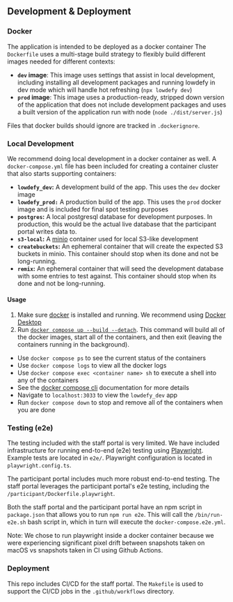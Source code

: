 ## Development & Deployment

### Docker

The application is intended to be deployed as a docker container The `Dockerfile` uses a multi-stage build strategy to flexibly build different images needed for different contexts:

- **`dev` image**: This image uses settings that assist in local development, including installing all development packages and running lowdefy in dev mode which will handle hot refreshing (`npx lowdefy dev`)
- **`prod` image**: This image uses a production-ready, stripped down version of the application that does not include development packages and uses a built version of the application run with node (`node ./dist/server.js`)

Files that docker builds should ignore are tracked in `.dockerignore`.

### Local Development

We recommend doing local development in a docker container as well. A `docker-compose.yml` file has been included for creating a container cluster that also starts supporting containers:

- **`lowdefy_dev`:** A development build of the app. This uses the `dev` docker image
- **`lowdefy_prod:`** A production build of the app. This uses the `prod` docker image and is included for final spot testing purposes
- **`postgres`:** A local postgresql database for development purposes. In production, this would be the actual live database that the participant portal writes data to.
- **`s3-local`:** A [minio](https://min.io) container used for local S3-like development
- **`createbuckets`:** An ephemeral container that will create the expected S3 buckets in minio. This container should stop when its done and not be long-running.
- **`remix`:** An ephemeral container that will seed the development database with some entries to test against. This container should stop when its done and not be long-running.

#### Usage

1. Make sure [docker](https://www.docker.com) is installed and running. We recommend using [Docker Desktop](https://www.docker.com/products/docker-desktop)
2. Run [`docker compose up --build --detach`](https://docs.docker.com/engine/reference/commandline/compose_up/). This command will build all of the docker images, start all of the containers, and then exit (leaving the containers running in the background).
  - Use `docker compose ps` to see the current status of the containers
  - Use `docker compose logs` to view all the docker logs
  - Use `docker compose exec <container name> sh` to execute a shell into any of the containers
  - See the [docker compose cli](https://docs.docker.com/compose/reference) documentation for more details
- Navigate to `localhost:3033` to view the `lowdefy_dev` app
- Run `docker compose down` to stop and remove all of the containers when you are done

### Testing (e2e)

The testing included with the staff portal is very limited. We have included infrastructure for running end-to-end (e2e) testing using [Playwright](https://playwright.dev). Example tests are located in `e2e/`. Playwright configuration is located in `playwright.config.ts`.

The participant portal includes much more robust end-to-end testing. The staff portal leverages the participant portal's e2e testing, including the `/participant/Dockerfile.playwright`.

Both the staff portal and the participant portal have an npm script in `package.json` that allows you to run `npm run e2e`. This will call the `/bin/run-e2e.sh` bash script in, which in turn will execute the `docker-compose.e2e.yml`.

Note: We chose to run playwright inside a docker container because we were experiencing significant pixel drift between snapshots taken on macOS vs snapshots taken in CI using Github Actions.

### Deployment

This repo includes CI/CD for the staff portal. The `Makefile` is used to support the CI/CD jobs in the `.github/workflows` directory.
